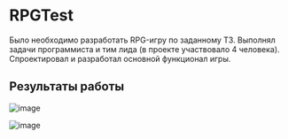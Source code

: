 # RPGTest

Было необходимо разработать RPG-игру по заданному ТЗ. Выполнял задачи программиста и тим лида (в проекте участвовало 4 человека). Спроектировал и разработал основной функционал игры. 




## Результаты работы

![image](https://user-images.githubusercontent.com/51932532/137646036-f4cefe31-1921-4065-83ae-c8d839653c76.png)

![image](https://user-images.githubusercontent.com/51932532/137646055-190a180e-0564-4fc2-80b2-9ddbfe4be713.png)




